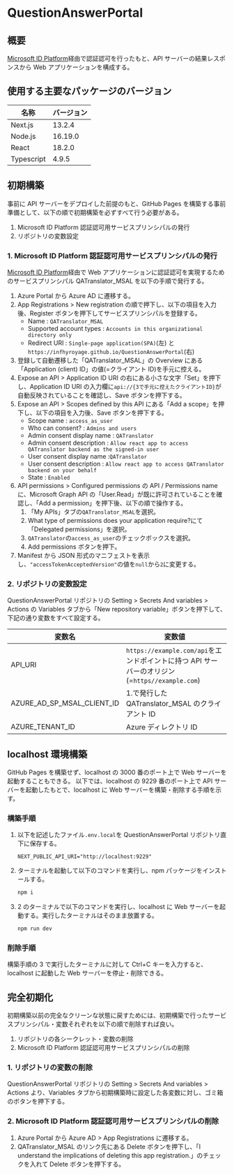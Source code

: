 # QuestionAnswerPortal

## 概要

[Microsoft ID Platform](https://learn.microsoft.com/ja-jp/azure/active-directory/develop/v2-overview)経由で認証認可を行ったもと、API サーバーの結果レスポンスから Web アプリケーションを構成する。

## 使用する主要なパッケージのバージョン

| 名称       | バージョン |
| ---------- | ---------- |
| Next.js    | 13.2.4     |
| Node.js    | 16.19.0    |
| React      | 18.2.0     |
| Typescript | 4.9.5      |

## 初期構築

事前に API サーバーをデプロイした前提のもと、GitHub Pages を構築する事前準備として、以下の順で初期構築を必ずすべて行う必要がある。

1. Microsoft ID Platform 認証認可用サービスプリンシパルの発行
2. リポジトリの変数設定

### 1. Microsoft ID Platform 認証認可用サービスプリンシパルの発行

[Microsoft ID Platform](https://learn.microsoft.com/ja-jp/azure/active-directory/develop/v2-overview)経由で Web アプリケーションに認証認可を実現するためのサービスプリンシパル QATranslator_MSAL を以下の手順で発行する。

1. Azure Portal から Azure AD に遷移する。
2. App Registrations > New registration の順で押下し、以下の項目を入力後、Register ボタンを押下してサービスプリンシパルを登録する。
   - Name : `QATranslator_MSAL`
   - Supported account types : `Accounts in this organizational directory only`
   - Redirect URI : `Single-page application(SPA)`(左) と `https://infhyroyage.github.io/QuestionAnswerPortal`(右)
3. 登録して自動遷移した「QATranslator_MSAL」の Overview にある「Application (client) ID」の値(=クライアント ID)を手元に控える。
4. Expose an API > Application ID URI の右にある小さな文字「Set」を押下し、Application ID URI の入力欄に`api://{3で手元に控えたクライアントID}`が自動反映されていることを確認し、Save ボタンを押下する。
5. Expose an API > Scopes defined by this API にある「Add a scope」を押下し、以下の項目を入力後、Save ボタンを押下する。
   - Scope name : `access_as_user`
   - Who can consent? : `Admins and users`
   - Admin consent display name : `QATranslator`
   - Admin consent description : `Allow react app to access QATranslator backend as the signed-in user`
   - User consent display name :`QATranslator`
   - User consent description : `Allow react app to access QATranslator backend on your behalf`
   - State : `Enabled`
6. API permissions > Configured permissions の API / Permissions name に、Microsoft Graph API の「User.Read」が既に許可されていることを確認し、「Add a permission」を押下後、以下の順で操作する。
   1. 「My APIs」タブの`QATranslator_MSAL`を選択。
   2. What type of permissions does your application require?にて「Delegated permissions」を選択。
   3. `QATranslator`の`access_as_user`のチェックボックスを選択。
   4. Add permissions ボタンを押下。
7. Manifest から JSON 形式のマニフェストを表示し、`"accessTokenAcceptedVersion"`の値を`null`から`2`に変更する。

### 2. リポジトリの変数設定

QuestionAnswerPortal リポジトリの Setting > Secrets And variables > Actions の Variables タブから「New repository variable」ボタンを押下して、下記の通り変数をすべて設定する。

| 変数名                     | 変数値                                                                                        |
| -------------------------- | --------------------------------------------------------------------------------------------- |
| API_URI                    | `https://example.com/api`をエンドポイントに持つ API サーバーのオリジン(=`https//example.com`) |
| AZURE_AD_SP_MSAL_CLIENT_ID | 1.で発行した QATranslator_MSAL のクライアント ID                                              |
| AZURE_TENANT_ID            | Azure ディレクトリ ID                                                                         |

## localhost 環境構築

GitHub Pages を構築せず、localhost の 3000 番のポート上で Web サーバーを起動することもできる。
以下では、localhost の 9229 番のポート上で API サーバーを起動したもとで、localhost に Web サーバーを構築・削除する手順を示す。

### 構築手順

1. 以下を記述したファイル`.env.local`を QuestionAnswerPortal リポジトリ直下に保存する。
   ```
   NEXT_PUBLIC_API_URI="http://localhost:9229"
   ```
2. ターミナルを起動して以下のコマンドを実行し、npm パッケージをインストールする。
   ```bash
   npm i
   ```
3. 2 のターミナルで以下のコマンドを実行し、localhost に Web サーバーを起動する。実行したターミナルはそのまま放置する。
   ```bash
   npm run dev
   ```

### 削除手順

構築手順の 3 で実行したターミナルに対して Ctrl+C キーを入力すると、localhost に起動した Web サーバーを停止・削除できる。

## 完全初期化

初期構築以前の完全なクリーンな状態に戻すためには、初期構築で行ったサービスプリンシパル・変数それぞれを以下の順で削除すれば良い。

1. リポジトリの各シークレット・変数の削除
2. Microsoft ID Platform 認証認可用サービスプリンシパルの削除

### 1. リポジトリの変数の削除

QuestionAnswerPortal リポジトリの Setting > Secrets And variables > Actions より、Variables タブから初期構築時に設定した各変数に対し、ゴミ箱のボタンを押下する。

### 2. Microsoft ID Platform 認証認可用サービスプリンシパルの削除

1. Azure Portal から Azure AD > App Registrations に遷移する。
2. QATranslator_MSAL のリンク先にある Delete ボタンを押下し、「I understand the implications of deleting this app registration.」のチェックを入れて Delete ボタンを押下する。
